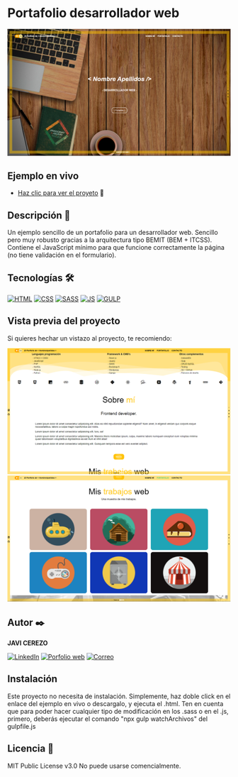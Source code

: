 # Portafolio desarrollador web
![Captura del proyecto](https://raw.githubusercontent.com/javicerezo/ejemplo-portafolio/master/src/assets/img/portafolio.png)

## Ejemplo en vivo
- [Haz clic para ver el proyeto](https://javicerezo.github.io/ejemplo-portafolio/) 🚀

## Descripción 📑
Un ejemplo sencillo de un portafolio para un desarrollador web. Sencillo pero muy robusto gracias a la arquitectura tipo BEMIT (BEM + ITCSS). Contiene el JavaScript mínimo para que funcione correctamente la página (no tiene validación en el formulario).

## Tecnologías 🛠
<!-- Iconos sacados de y https://github.com/alexandresanlim/Badges4-README.md-Profile -->
[![HTML](https://img.shields.io/badge/HTML5-E34F26?style=for-the-badge&logo=html5&logoColor=white)](https://es.wikipedia.org/wiki/HTML5)
[![CSS](https://img.shields.io/badge/CSS3-1572B6?style=for-the-badge&logo=css3&logoColor=white)](https://es.wikipedia.org/wiki/CSS)
[![SASS](https://img.shields.io/badge/Sass-CC6699?style=for-the-badge&logo=sass&logoColor=white)](https://es.wikipedia.org/wiki/Sass)
[![JS](https://img.shields.io/badge/JavaScript-F7DF1E?style=for-the-badge&logo=javascript&logoColor=black)](https://es.wikipedia.org/wiki/JavaScript)
[![GULP](https://img.shields.io/badge/Gulp-CF4647?style=for-the-badge&logo=gulp&logoColor=white)](https://es.wikipedia.org/wiki/Gulp)

## Vista previa del proyecto
Si quieres hechar un vistazo al proyecto, te recomiendo:

![Captura del proyecto](https://raw.githubusercontent.com/javicerezo/ejemplo-portafolio/master/src/assets/img/portafolio-2.png)
![Captura del proyecto](https://raw.githubusercontent.com/javicerezo/ejemplo-portafolio/master/src/assets/img/portafolio-3.png)

## Autor ✒️
**JAVI CEREZO** 

[![LinkedIn](https://img.shields.io/badge/LinkedIn-0077B5?style=for-the-badge&logo=linkedin&logoColor=white)](https://www.linkedin.com/in/javicerezo/)
[![Porfolio web](https://img.shields.io/badge/website-000000?style=for-the-badge&logo=About.me&logoColor=white)](https://javicerezo.netlify.app/)
[![Correo](https://img.shields.io/badge/Gmail-D14836?style=for-the-badge&logo=gmail&logoColor=white)](<mailto:jc.webmob@gmail.com>)

## Instalación 
Este proyecto no necesita de instalación. Simplemente, haz doble click en el enlace del ejemplo en vivo o descargalo, y ejecuta el .html.
Ten en cuenta que para poder hacer cualquier tipo de modificación en los .sass o en el .js, primero, deberás ejecutar el comando "npx gulp watchArchivos" del gulpfile.js
  
## Licencia 📄
MIT Public License v3.0
No puede usarse comencialmente.
